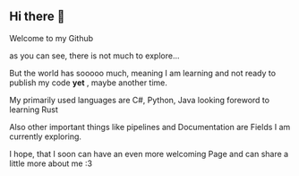 ## Hi there 👋

Welcome to my Github

as you can see, there is not much to explore...

But the world has sooooo much, meaning I am learning and not ready to publish my code **yet** , maybe another time.

My primarily used languages are C#, Python, Java 
looking foreword to learning Rust

Also other important things like pipelines and Documentation are Fields I am currently exploring.

I hope, that I soon can have an even more welcoming Page and can share a little more about me :3
<!--
**drachenfliger13/drachenfliger13** is a ✨ _special_ ✨ repository because its `README.md` (this file) appears on your GitHub profile.

Here are some ideas to get you started:

- 🔭 I’m currently working on ...
- 🌱 I’m currently learning ...
- 👯 I’m looking to collaborate on ...
- 🤔 I’m looking for help with ...
- 💬 Ask me about ...
- 📫 How to reach me: ...
- 😄 Pronouns: ...
- ⚡ Fun fact: ...
-->
